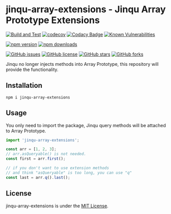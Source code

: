 # jinqu-array-extensions - Jinqu Array Prototype Extensions

[![Build and Test](https://github.com/jin-qu/jinqu/actions/workflows/build.yml/badge.svg)](https://github.com/jin-qu/jinqu/actions/workflows/build.yml)
[![codecov](https://codecov.io/gh/jin-qu/jinqu-array-extensions/graph/badge.svg?token=QbIm6H1Ucc)](https://codecov.io/gh/jin-qu/jinqu-array-extensions)
[![Codacy Badge](https://app.codacy.com/project/badge/Grade/08790e72c34e4f44b2f6a04740252780)](https://app.codacy.com/gh/jin-qu/jinqu-array-extensions/dashboard?utm_source=gh&utm_medium=referral&utm_content=&utm_campaign=Badge_grade)
<a href="https://snyk.io/test/npm/jinqu-array-extensions"><img src="https://snyk.io/test/npm/jinqu-array-extensions/badge.svg" alt="Known Vulnerabilities" data-canonical-src="https://snyk.io/test/npm/jinqu-array-extensions" style="max-width:100%;"></a>

[![npm version](https://img.shields.io/npm/v/jinqu-array-extensions)](https://www.npmjs.com/package/jinqu-array-extensions)
[![npm downloads](https://img.shields.io/npm/dm/jinqu-array-extensions.svg)](https://www.npmjs.com/package/jinqu-array-extensions)

[![GitHub issues](https://img.shields.io/github/issues/jin-qu/jinqu-array-extensions.svg)](https://github.com/jin-qu/jinqu-array-extensions/issues)
[![GitHub license](https://img.shields.io/badge/license-MIT-blue.svg)](https://raw.githubusercontent.com/jin-qu/jinqu-array-extensions/master/LICENSE)
[![GitHub stars](https://img.shields.io/github/stars/jin-qu/jinqu-array-extensions.svg?style=social&label=Star)](https://github.com/jin-qu/jinqu-array-extensions)
[![GitHub forks](https://img.shields.io/github/forks/jin-qu/jinqu-array-extensions.svg?style=social&label=Fork)](https://github.com/jin-qu/jinqu-array-extensions)

Jinqu no longer injects methods into Array Prototype, this repository will provide the functionality.

## Installation

```shell
npm i jinqu-array-extensions
```

## Usage

You only need to import the package, Jinqu query methods will be attached to Array Prototype.

```typescript
import 'jinqu-array-extensions';

const arr = [1, 2, 3];
// arr.asQueryable() is not needed.
const first = arr.first();

// if you don't want to use extension methods
// and think "asQueryable" is too long, you can use "q"
const last = arr.q().last();
```

## License

jinqu-array-extensions is under the [MIT License](LICENSE).
